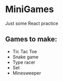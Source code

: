 # MiniGames

Just some React practice

## Games to make:
- Tic Tac Toe
- Snake game
- Type racer
- Set
- Minesweeper
